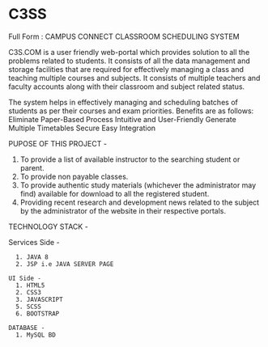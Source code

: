 # C3SS

Full Form : CAMPUS CONNECT CLASSROOM SCHEDULING SYSTEM

C3S.COM is a user friendly web-portal which provides solution to all the problems related to students. It consists of all the data management and storage facilities that are required for effectively managing a class and teaching multiple courses and subjects.
It consists of multiple teachers and faculty accounts along with their classroom and subject related status. 

The system helps in effectively managing and scheduling batches of students as per their courses and exam priorities. Benefits are as follows:
  Eliminate Paper-Based Process
  Intuitive and User-Friendly
  Generate Multiple Timetables
  Secure
  Easy Integration
  
  

PUPOSE OF THIS PROJECT -
 
  1. To provide a list of available instructor to the searching student or parent.
  2. To provide non payable classes.
  3. To provide authentic study materials (whichever the administrator may find) available for download to all the registered student.
  4. Providing recent research and development news related to the subject by the administrator of the website in their respective portals.
  
  
  
 TECHNOLOGY STACK -
 
   Services Side -
   
      1. JAVA 8
      2. JSP i.e JAVA SERVER PAGE
     
    UI Side -
      1. HTML5
      2. CSS3
      3. JAVASCRIPT
      5. SCSS
      6. BOOTSTRAP
      
    DATABASE -
      1. MySQL BD
  



